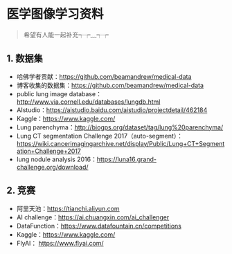 # 医学图像学习资料

> 希望有人能一起补充┭┮﹏┭┮

## 1. 数据集
- 哈佛学者贡献：https://github.com/beamandrew/medical-data
- 博客收集的数据集：https://github.com/beamandrew/medical-data
- public lung image database：http://www.via.cornell.edu/databases/lungdb.html
- AIstudio：https://aistudio.baidu.com/aistudio/projectdetail/462184
- Kaggle：https://www.kaggle.com/
- Lung parenchyma：http://biogps.org/dataset/tag/lung%20parenchyma/
- Lung CT segmentation Challenge 2017（auto-segment）：https://wiki.cancerimagingarchive.net/display/Public/Lung+CT+Segmentation+Challenge+2017
- lung nodule analysis 2016：https://luna16.grand-challenge.org/download/

## 2. 竞赛
- 阿里天池：https://tianchi.aliyun.com
- AI challenge：https://ai.chuangxin.com/ai_challenger
- DataFunction：https://www.datafountain.cn/competitions
- Kaggle：https://www.kaggle.com/
- FlyAI： https://www.flyai.com/